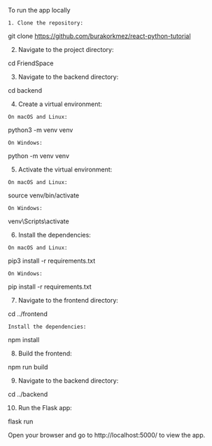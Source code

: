 To run the app locally

    1. Clone the repository:

git clone https://github.com/burakorkmez/react-python-tutorial

   2. Navigate to the project directory:

cd FriendSpace

   3. Navigate to the backend directory:

cd backend

   4. Create a virtual environment:

    On macOS and Linux:

python3 -m venv venv

    On Windows:

python -m venv venv

   5. Activate the virtual environment:

    On macOS and Linux:

source venv/bin/activate

    On Windows:

venv\Scripts\activate

   6. Install the dependencies:

    On macOS and Linux:

pip3 install -r requirements.txt

    On Windows:

pip install -r requirements.txt

   7. Navigate to the frontend directory:

cd ../frontend

    Install the dependencies:

npm install

   8. Build the frontend:

npm run build

   9. Navigate to the backend directory:

cd ../backend

   10. Run the Flask app:

flask run

Open your browser and go to http://localhost:5000/ to view the app.
